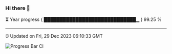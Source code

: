 ### Hi there 👋

⏳ Year progress { █████████████████████████████▁ } 99.25 %

---

⏰ Updated on Fri, 29 Dec 2023 06:10:33 GMT

![Progress Bar CI](https://github.com/Shyam-Makwana/GitHub-Actions-Demo/workflows/Progress%20Bar%20CI/badge.svg)
